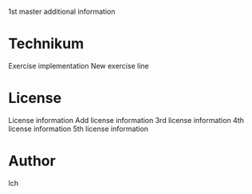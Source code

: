 1st master additional information

# Technikum

Exercise implementation
New exercise line

# License

License information
Add license information
3rd license information
4th license information
5th license information

# Author

Ich
